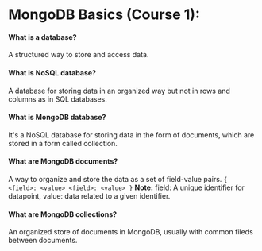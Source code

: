 # MongoDB Basics (Course 1):

#### What is a database?
A structured way to store and access data.

#### What is NoSQL database?
A database for storing data in an organized way but not in rows and columns as in SQL databases.

#### What is MongoDB database?
It's a NoSQL database for storing data in the form of documents, which are stored in a form called collection.

#### What are MongoDB documents?
A way to organize and store the data as a set of field-value pairs.
``
    {
        <field>: <value>
        <field>: <value>
    }
``
**Note:** field: A unique identifier for datapoint, value: data related to a given identifier.


#### What are MongoDB collections?
An organized store of documents in MongoDB, usually with common fileds between documents.